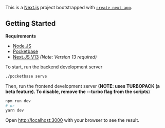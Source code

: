 This is a [Next.js](https://nextjs.org/) project bootstrapped with [`create-next-app`](https://github.com/vercel/next.js/tree/canary/packages/create-next-app).

## Getting Started

**Requirements**
- [Node.JS](https://nodejs.org/en/)
- [Pocketbase](https://pocketbase.io/)
- [Next.JS V13](https://nextjs.org/) *(Note: Version 13 required)*

To start, run the backend development server

```bash
./pocketbase serve
```

Then, run the frontend development server **(NOTE: uses TURBOPACK (a beta feature). To disable, remove the --turbo flag from the scripts**)

```bash
npm run dev
# or
yarn dev
```

Open [http://localhost:3000](http://localhost:3000) with your browser to see the result.

